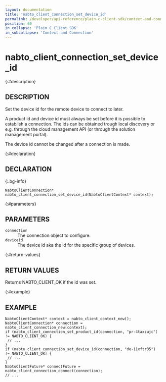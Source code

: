 ```yaml
---
layout: documentation
title: 'nabto_client_connection_set_device_id'
permalink: /developer/api-reference/plain-c-client-sdk/context-and-connection/nabto_client_connection_set_device_id.html
position: 60
in_collapse: 'Plain C Client SDK'
in_subcollapse: 'Context and Connection'
---
```


# nabto_client_connection_set_device_id

{:#description}
## DESCRIPTION

Set the device id for the remote device to connect to later.

A product id and device id must always be set before it is possible to establish a
connection. The ids can be obtained trough local discovery or e.g. through the cloud management
API (or through the solution management portal).

The device id cannot be changed after a connection is made.

{:#declaration}
## DECLARATION

{:.bg-info}
```
NabtoClientConnection* nabto_client_connection_set_device_id(NabtoClientContext* context);
```

{:#parameters}
## PARAMETERS

<dl>
  <div>
    <dt><code>connection</code></dt>
    <dd>The connection object to configure.</dd>
    <dt><code>deviceId</code></dt>
    <dd>The device id aka the id for the specific group of devices.</dd>
  </div>
</dl>

{:#return-values}
## RETURN VALUES

Returns NABTO_CLIENT_OK if the id was set.

{:#example}
## EXAMPLE

```
NabtoClientContext* context = nabto_client_context_new();
NabtoClientConnection* connection = nabto_client_connection_new(context);
if (nabto_client_connection_set_product_id(connection, "pr-4taxzujc") != NABTO_CLIENT_OK) {
 // ...
}
if (nabto_client_connection_set_device_id(connection, "de-11xftr35") != NABTO_CLIENT_OK) {
 // ...
}
NabtoClientFuture* connectFuture = nabto_client_connection_connect(connection);
// ...
```